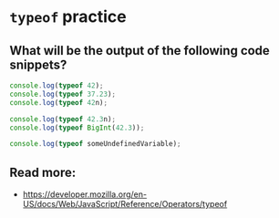 # `typeof` practice

## What will be the output of the following code snippets?

```javascript
console.log(typeof 42);
console.log(typeof 37.23);
console.log(typeof 42n);
```

```javascript
console.log(typeof 42.3n);
console.log(typeof BigInt(42.3));
```

```javascript
console.log(typeof someUndefinedVariable);
```

## Read more:

- https://developer.mozilla.org/en-US/docs/Web/JavaScript/Reference/Operators/typeof
